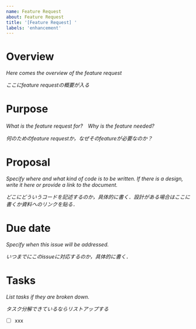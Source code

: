 ```yaml
---
name: Feature Request
about: Feature Request
title: '[Feature Request] '
labels: 'enhancement'
---
```


# Overview

*Here comes the overview of the feature request*

*ここにfeature requestの概要が入る*

# Purpose

*What is the feature request for?　Why is the feature needed?*

*何のためのfeature requestか，なぜそのfeatureが必要なのか？*

# Proposal

*Specify where and what kind of code is to be written. If there is a design, write it here or provide a link to the document.*

*どこにどういうコードを記述するのか，具体的に書く．設計がある場合はここに書くか資料へのリンクを貼る．*

# Due date

*Specify when this issue will be addressed.*

*いつまでにこのissueに対応するのか，具体的に書く．*

# Tasks

*List tasks if they are broken down.*

*タスク分解できているならリストアップする*

- [ ] xxx
